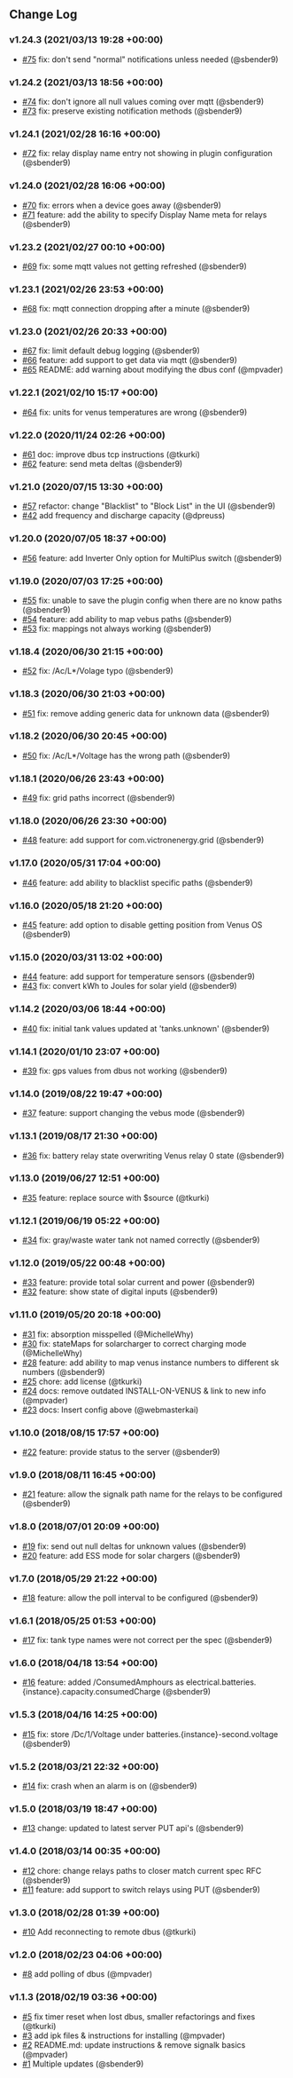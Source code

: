 ## Change Log

### v1.24.3 (2021/03/13 19:28 +00:00)
- [#75](https://github.com/sbender9/signalk-venus-plugin/pull/75) fix: don't send "normal" notifications unless needed (@sbender9)

### v1.24.2 (2021/03/13 18:56 +00:00)
- [#74](https://github.com/sbender9/signalk-venus-plugin/pull/74) fix: don't ignore all null values coming over mqtt (@sbender9)
- [#73](https://github.com/sbender9/signalk-venus-plugin/pull/73) fix: preserve existing notification methods (@sbender9)

### v1.24.1 (2021/02/28 16:16 +00:00)
- [#72](https://github.com/sbender9/signalk-venus-plugin/pull/72) fix: relay display name entry not showing in plugin configuration (@sbender9)

### v1.24.0 (2021/02/28 16:06 +00:00)
- [#70](https://github.com/sbender9/signalk-venus-plugin/pull/70) fix: errors when a device goes away (@sbender9)
- [#71](https://github.com/sbender9/signalk-venus-plugin/pull/71) feature: add the ability to specify Display Name meta for relays (@sbender9)

### v1.23.2 (2021/02/27 00:10 +00:00)
- [#69](https://github.com/sbender9/signalk-venus-plugin/pull/69) fix: some mqtt values not getting refreshed (@sbender9)

### v1.23.1 (2021/02/26 23:53 +00:00)
- [#68](https://github.com/sbender9/signalk-venus-plugin/pull/68) fix: mqtt connection dropping after a minute (@sbender9)

### v1.23.0 (2021/02/26 20:33 +00:00)
- [#67](https://github.com/sbender9/signalk-venus-plugin/pull/67) fix: limit default debug logging (@sbender9)
- [#66](https://github.com/sbender9/signalk-venus-plugin/pull/66) feature: add support to get data via mqtt (@sbender9)
- [#65](https://github.com/sbender9/signalk-venus-plugin/pull/65) README: add warning about modifying the dbus conf (@mpvader)

### v1.22.1 (2021/02/10 15:17 +00:00)
- [#64](https://github.com/sbender9/signalk-venus-plugin/pull/64) fix: units for venus temperatures are wrong (@sbender9)

### v1.22.0 (2020/11/24 02:26 +00:00)
- [#61](https://github.com/sbender9/signalk-venus-plugin/pull/61) doc: improve dbus tcp instructions (@tkurki)
- [#62](https://github.com/sbender9/signalk-venus-plugin/pull/62) feature: send meta deltas (@sbender9)

### v1.21.0 (2020/07/15 13:30 +00:00)
- [#57](https://github.com/sbender9/signalk-venus-plugin/pull/57) refactor: change "Blacklist" to "Block List" in the UI (@sbender9)
- [#42](https://github.com/sbender9/signalk-venus-plugin/pull/42) add frequency and discharge capacity (@dpreuss)

### v1.20.0 (2020/07/05 18:37 +00:00)
- [#56](https://github.com/sbender9/signalk-venus-plugin/pull/56) feature: add Inverter Only option for MultiPlus switch (@sbender9)

### v1.19.0 (2020/07/03 17:25 +00:00)
- [#55](https://github.com/sbender9/signalk-venus-plugin/pull/55) fix: unable to save the plugin config when there are no know paths (@sbender9)
- [#54](https://github.com/sbender9/signalk-venus-plugin/pull/54) feature: add ability to map vebus paths (@sbender9)
- [#53](https://github.com/sbender9/signalk-venus-plugin/pull/53) fix: mappings not always working (@sbender9)

### v1.18.4 (2020/06/30 21:15 +00:00)
- [#52](https://github.com/sbender9/signalk-venus-plugin/pull/52) fix: /Ac/L*/Volage typo (@sbender9)

### v1.18.3 (2020/06/30 21:03 +00:00)
- [#51](https://github.com/sbender9/signalk-venus-plugin/pull/51) fix: remove adding generic data for unknown data (@sbender9)

### v1.18.2 (2020/06/30 20:45 +00:00)
- [#50](https://github.com/sbender9/signalk-venus-plugin/pull/50) fix: /Ac/L*/Voltage has the wrong path (@sbender9)

### v1.18.1 (2020/06/26 23:43 +00:00)
- [#49](https://github.com/sbender9/signalk-venus-plugin/pull/49) fix: grid paths incorrect (@sbender9)

### v1.18.0 (2020/06/26 23:30 +00:00)
- [#48](https://github.com/sbender9/signalk-venus-plugin/pull/48) feature: add support for com.victronenergy.grid (@sbender9)

### v1.17.0 (2020/05/31 17:04 +00:00)
- [#46](https://github.com/sbender9/signalk-venus-plugin/pull/46) feature: add ability to blacklist specific paths (@sbender9)

### v1.16.0 (2020/05/18 21:20 +00:00)
- [#45](https://github.com/sbender9/signalk-venus-plugin/pull/45) feature: add option to disable getting position from Venus OS (@sbender9)

### v1.15.0 (2020/03/31 13:02 +00:00)
- [#44](https://github.com/sbender9/signalk-venus-plugin/pull/44) feature: add support for temperature sensors (@sbender9)
- [#43](https://github.com/sbender9/signalk-venus-plugin/pull/43) fix: convert kWh to Joules for solar yield (@sbender9)

### v1.14.2 (2020/03/06 18:44 +00:00)
- [#40](https://github.com/sbender9/signalk-venus-plugin/pull/40) fix: initial tank values updated at 'tanks.unknown' (@sbender9)

### v1.14.1 (2020/01/10 23:07 +00:00)
- [#39](https://github.com/sbender9/signalk-venus-plugin/pull/39) fix: gps values from dbus not working (@sbender9)

### v1.14.0 (2019/08/22 19:47 +00:00)
- [#37](https://github.com/sbender9/signalk-venus-plugin/pull/37)  feature: support changing the vebus mode (@sbender9)

### v1.13.1 (2019/08/17 21:30 +00:00)
- [#36](https://github.com/sbender9/signalk-venus-plugin/pull/36) fix: battery relay state overwriting Venus relay 0 state (@sbender9)

### v1.13.0 (2019/06/27 12:51 +00:00)
- [#35](https://github.com/sbender9/signalk-venus-plugin/pull/35) feature: replace source with $source (@tkurki)

### v1.12.1 (2019/06/19 05:22 +00:00)
- [#34](https://github.com/sbender9/signalk-venus-plugin/pull/34) fix: gray/waste water tank not named correctly (@sbender9)

### v1.12.0 (2019/05/22 00:48 +00:00)
- [#33](https://github.com/sbender9/signalk-venus-plugin/pull/33) feature: provide total solar current and power (@sbender9)
- [#32](https://github.com/sbender9/signalk-venus-plugin/pull/32) feature: show state of digital inputs (@sbender9)

### v1.11.0 (2019/05/20 20:18 +00:00)
- [#31](https://github.com/sbender9/signalk-venus-plugin/pull/31) fix: absorption misspelled  (@MichelleWhy)
- [#30](https://github.com/sbender9/signalk-venus-plugin/pull/30) fix: stateMaps for solarcharger to correct charging mode (@MichelleWhy)
- [#28](https://github.com/sbender9/signalk-venus-plugin/pull/28) feature: add ability to map venus instance numbers to different sk numbers (@sbender9)
- [#25](https://github.com/sbender9/signalk-venus-plugin/pull/25) chore: add license (@tkurki)
- [#24](https://github.com/sbender9/signalk-venus-plugin/pull/24) docs: remove outdated INSTALL-ON-VENUS & link to new info (@mpvader)
- [#23](https://github.com/sbender9/signalk-venus-plugin/pull/23) docs: Insert config above <policy context="default"> (@webmasterkai)

### v1.10.0 (2018/08/15 17:57 +00:00)
- [#22](https://github.com/sbender9/signalk-venus-plugin/pull/22) feature: provide status to the server (@sbender9)

### v1.9.0 (2018/08/11 16:45 +00:00)
- [#21](https://github.com/sbender9/signalk-venus-plugin/pull/21) feature: allow the signalk path name for the relays to be configured (@sbender9)

### v1.8.0 (2018/07/01 20:09 +00:00)
- [#19](https://github.com/sbender9/signalk-venus-plugin/pull/19) fix: send out null deltas for unknown values (@sbender9)
- [#20](https://github.com/sbender9/signalk-venus-plugin/pull/20)  feature: add ESS mode for solar chargers (@sbender9)

### v1.7.0 (2018/05/29 21:22 +00:00)
- [#18](https://github.com/sbender9/signalk-venus-plugin/pull/18) feature: allow the poll interval to be configured (@sbender9)

### v1.6.1 (2018/05/25 01:53 +00:00)
- [#17](https://github.com/sbender9/signalk-venus-plugin/pull/17) fix: tank type names were not correct per the spec (@sbender9)

### v1.6.0 (2018/04/18 13:54 +00:00)
- [#16](https://github.com/sbender9/signalk-venus-plugin/pull/16) feature: added /ConsumedAmphours as electrical.batteries.{instance}.capacity.consumedCharge (@sbender9)

### v1.5.3 (2018/04/16 14:25 +00:00)
- [#15](https://github.com/sbender9/signalk-venus-plugin/pull/15)  fix: store /Dc/1/Voltage under batteries.{instance}-second.voltage (@sbender9)

### v1.5.2 (2018/03/21 22:32 +00:00)
- [#14](https://github.com/sbender9/signalk-venus-plugin/pull/14) fix: crash when an alarm is on (@sbender9)

### v1.5.0 (2018/03/19 18:47 +00:00)
- [#13](https://github.com/sbender9/signalk-venus-plugin/pull/13) change: updated to latest server PUT api's (@sbender9)

### v1.4.0 (2018/03/14 00:35 +00:00)
- [#12](https://github.com/sbender9/signalk-venus-plugin/pull/12) chore: change relays paths to closer match current spec RFC (@sbender9)
- [#11](https://github.com/sbender9/signalk-venus-plugin/pull/11) feature: add support to switch relays using PUT (@sbender9)

### v1.3.0 (2018/02/28 01:39 +00:00)
- [#10](https://github.com/sbender9/signalk-venus-plugin/pull/10) Add reconnecting to remote dbus (@tkurki)

### v1.2.0 (2018/02/23 04:06 +00:00)
- [#8](https://github.com/sbender9/signalk-venus-plugin/pull/8) add polling of dbus (@mpvader)

### v1.1.3 (2018/02/19 03:36 +00:00)
- [#5](https://github.com/sbender9/signalk-venus-plugin/pull/5) fix timer reset when lost dbus, smaller refactorings and fixes (@tkurki)
- [#3](https://github.com/sbender9/signalk-venus-plugin/pull/3) add ipk files & instructions for installing (@mpvader)
- [#2](https://github.com/sbender9/signalk-venus-plugin/pull/2) README.md: update instructions & remove signalk basics (@mpvader)
- [#1](https://github.com/sbender9/signalk-venus-plugin/pull/1) Multiple updates (@sbender9)